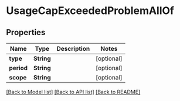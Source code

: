 # UsageCapExceededProblemAllOf

## Properties
Name | Type | Description | Notes
------------ | ------------- | ------------- | -------------
**type** | **String** |  | [optional] 
**period** | **String** |  | [optional] 
**scope** | **String** |  | [optional] 

[[Back to Model list]](../README.md#documentation-for-models) [[Back to API list]](../README.md#documentation-for-api-endpoints) [[Back to README]](../README.md)


